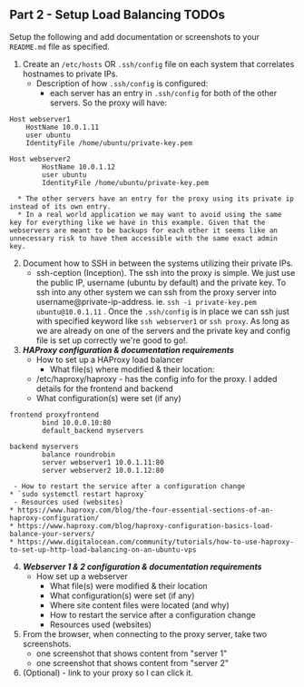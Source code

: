 ## Part 2 - Setup Load Balancing TODOs

Setup the following and add documentation or screenshots to your `README.md` file as specified.

1. Create an `/etc/hosts` OR `.ssh/config` file on each system that correlates hostnames to private IPs.
   * Description of how `.ssh/config` is configured:
      * each server has an entry in `.ssh/config` for both of the other servers. So the proxy will have:
```
Host webserver1
    HostName 10.0.1.11
    user ubuntu
    IdentityFile /home/ubuntu/private-key.pem

Host webserver2
        HostName 10.0.1.12
        user ubuntu
        IdentityFile /home/ubuntu/private-key.pem
```
      * The other servers have an entry for the proxy using its private ip instead of its own entry.
      * In a real world application we may want to avoid using the same key for everything like we have in this example. Given that the webservers are meant to be backups for each other it seems like an unnecessary risk to have them accessible with the same exact admin key.
2. Document how to SSH in between the systems utilizing their private IPs.
   - ssh-ception (Inception). The ssh into the proxy is simple. We just use the public IP, username (ubuntu by default) and the private key. To ssh into any other system we can ssh from the proxy server into username@private-ip-address. ie. `ssh -i private-key.pem ubuntu@10.0.1.11` . Once the `.ssh/config` is in place we can ssh just with specified keyword like `ssh webserver1` or `ssh proxy`. As long as we are already on one of the servers and the private key and config file is set up correctly we're good to go!.
3. **_HAProxy configuration & documentation requirements_**
   - How to set up a HAProxy load balancer
     - What file(s) where modified & their location:
	*  /etc/haproxy/haproxy - has the config info for the proxy. I added details for the frontend and backend
     - What configuration(s) were set (if any)
```
frontend proxyfrontend
        bind 10.0.0.10:80
        default_backend myservers

backend myservers
        balance roundrobin
        server webserver1 10.0.1.11:80
        server webserver2 10.0.1.12:80
```
     - How to restart the service after a configuration change
	* `sudo systemctl restart haproxy`
     - Resources used (websites)
	* https://www.haproxy.com/blog/the-four-essential-sections-of-an-haproxy-configuration/
	* https://www.haproxy.com/blog/haproxy-configuration-basics-load-balance-your-servers/
	* https://www.digitalocean.com/community/tutorials/how-to-use-haproxy-to-set-up-http-load-balancing-on-an-ubuntu-vps
4. **_Webserver 1 & 2 configuration & documentation requirements_**
   - How set up a webserver
     - What file(s) were modified & their location
     - What configuration(s) were set (if any)
     - Where site content files were located (and why)
     - How to restart the service after a configuration change
     - Resources used (websites)
5. From the browser, when connecting to the proxy server, take two screenshots.
   - one screenshot that shows content from "server 1"
   - one screenshot that shows content from "server 2"
6. (Optional) - link to your proxy so I can click it.
